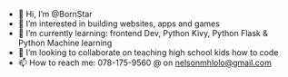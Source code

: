 - 👋 Hi, I’m @BornStar
- 👀 I’m interested in building websites, apps and games
- 🌱 I’m currently learning: frontend Dev, Python Kivy, Python Flask & Python Machine learning
- 💞️ I’m looking to collaborate on teaching high school kids how to code
- 📫 How to reach me: 078-175-9560 @ on nelsonmhlolo@gmail.com

<!---
BornStar is a ✨ special ✨ repository because its `README.md` (this file) appears on your GitHub profile.
You can click the Preview link to take a look at your changes.
--->
